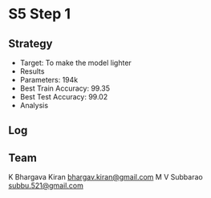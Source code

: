 # S5 Step 1
## Strategy
* Target: To make the model lighter
* Results
* Parameters: 194k
* Best Train Accuracy: 99.35
* Best Test Accuracy: 99.02
* Analysis


## Log


## Team
K Bhargava Kiran 
bhargav.kiran@gmail.com
M V Subbarao
subbu.521@gmail.com
